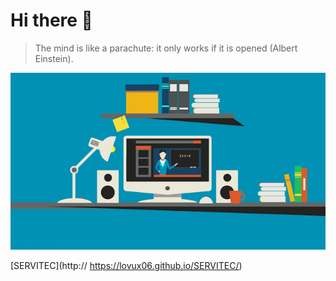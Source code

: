 # Hi there 👋

> The  mind is like a parachute: it only works if it is opened (Albert Einstein).

![](https://github.com/Lovux06/Lovux06/blob/master/Lovux06.gif)

[SERVITEC](http:// https://lovux06.github.io/SERVITEC/)
